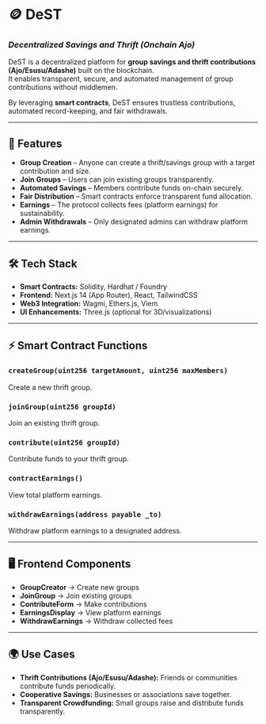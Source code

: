# 🪙 DeST  
### *Decentralized Savings and Thrift (Onchain Ajo)*

DeST is a decentralized platform for **group savings and thrift contributions (Ajo/Esusu/Adashe)** built on the blockchain.  
It enables transparent, secure, and automated management of group contributions without middlemen.  

By leveraging **smart contracts**, DeST ensures trustless contributions, automated record-keeping, and fair withdrawals.  

---

## 🚀 Features
- **Group Creation** – Anyone can create a thrift/savings group with a target contribution and size.  
- **Join Groups** – Users can join existing groups transparently.  
- **Automated Savings** – Members contribute funds on-chain securely.  
- **Fair Distribution** – Smart contracts enforce transparent fund allocation.  
- **Earnings** – The protocol collects fees (platform earnings) for sustainability.  
- **Admin Withdrawals** – Only designated admins can withdraw platform earnings.  

---

## 🛠️ Tech Stack
- **Smart Contracts:** Solidity, Hardhat / Foundry  
- **Frontend:** Next.js 14 (App Router), React, TailwindCSS  
- **Web3 Integration:** Wagmi, Ethers.js, Viem  
- **UI Enhancements:** Three.js (optional for 3D/visualizations)  

---
## ⚡ Smart Contract Functions

### `createGroup(uint256 targetAmount, uint256 maxMembers)`  
Create a new thrift group.  

### `joinGroup(uint256 groupId)`  
Join an existing thrift group.  

### `contribute(uint256 groupId)`  
Contribute funds to your thrift group.  

### `contractEarnings()`  
View total platform earnings.  

### `withdrawEarnings(address payable _to)`  
Withdraw platform earnings to a designated address.  

---

## 🖥️ Frontend Components

- **GroupCreator** → Create new groups  
- **JoinGroup** → Join existing groups  
- **ContributeForm** → Make contributions  
- **EarningsDisplay** → View platform earnings  
- **WithdrawEarnings** → Withdraw collected fees  

---

## 🌍 Use Cases

- **Thrift Contributions (Ajo/Esusu/Adashe):** Friends or communities contribute funds periodically.  
- **Cooperative Savings:** Businesses or associations save together.  
- **Transparent Crowdfunding:** Small groups raise and distribute funds transparently.  

